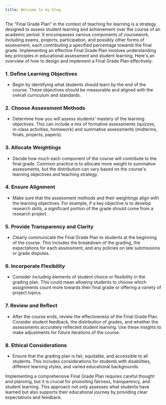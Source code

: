 ```yaml
---
title: Welcome to my blog
---
```


The "Final Grade Plan" in the context of teaching for learning is a strategy designed to assess student learning and achievement over the course of an academic period. It encompasses various components of coursework, including exams, projects, participation, and possibly other forms of assessment, each contributing a specified percentage towards the final grade. Implementing an effective Final Grade Plan involves understanding key principles in educational assessment and student learning. Here's an overview of how to design and implement a Final Grade Plan effectively:

### 1. **Define Learning Objectives**

- Begin by identifying what students should learn by the end of the course. These objectives should be measurable and aligned with the overall curriculum and standards.

### 2. **Choose Assessment Methods**

- Determine how you will assess students’ mastery of the learning objectives. This can include a mix of formative assessments (quizzes, in-class activities, homework) and summative assessments (midterms, finals, projects, papers).

### 3. **Allocate Weightings**

- Decide how much each component of the course will contribute to the final grade. Common practice is to allocate more weight to summative assessments, but the distribution can vary based on the course's learning objectives and teaching strategy.

### 4. **Ensure Alignment**

- Make sure that the assessment methods and their weightings align with the learning objectives. For example, if a key objective is to develop research skills, a significant portion of the grade should come from a research project.

### 5. **Provide Transparency and Clarity**

- Clearly communicate the Final Grade Plan to students at the beginning of the course. This includes the breakdown of the grading, the expectations for each assessment, and any policies on late submissions or grade disputes.

### 6. **Incorporate Flexibility**

- Consider including elements of student choice or flexibility in the grading plan. This could mean allowing students to choose which assignments count more towards their final grade or offering a variety of project topics.

### 7. **Review and Reflect**

- After the course ends, review the effectiveness of the Final Grade Plan. Consider student feedback, the distribution of grades, and whether the assessments accurately reflected student learning. Use these insights to make adjustments for future iterations of the course.

### 8. **Ethical Considerations**

- Ensure that the grading plan is fair, equitable, and accessible to all students. This includes considerations for students with disabilities, different learning styles, and varied educational backgrounds.

Implementing a comprehensive Final Grade Plan requires careful thought and planning, but it is crucial for promoting fairness, transparency, and student learning. This approach not only assesses what students have learned but also supports their educational journey by providing clear expectations and feedback.
